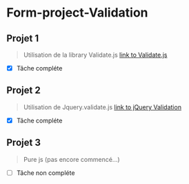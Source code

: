 # **Form-project-Validation**

## Projet 1

> Utilisation de la library Validate.js
[link to Validate.js](https://validatejs.org/)
- [x] Tâche compléte

## Projet 2

>Utilisation de Jquery.validate.js
[link to jQuery Validation](https://jqueryvalidation.org/)
- [x] Tâche compléte

## Projet 3

>Pure js (pas encore commencé...)
- [ ] Tâche non compléte